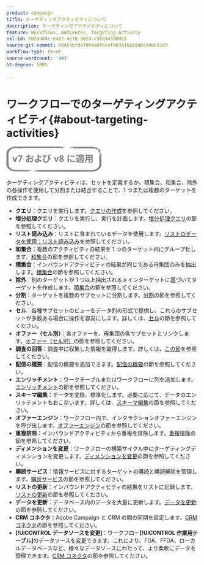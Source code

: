 ```yaml
---
product: campaign
title: ターゲティングアクティビティについて
description: ターゲティングアクティビティについて
feature: Workflows, Audiences, Targeting Activity
exl-id: 5028ad4c-e427-4e78-962d-c5ea54390db5
source-git-commit: b94c4bfd478b4a8fbcefe6341608dd6a14bb31d3
workflow-type: tm+mt
source-wordcount: '443'
ht-degree: 100%

---
```


# ワークフローでのターゲティングアクティビティ{#about-targeting-activities}

![](../../assets/common.svg)

ターゲティングアクティビティは、セットを定義するか、積集合、和集合、除外の各操作を使用して分割または結合することで、1 つまたは複数のターゲットを作成できます。

* **クエリ**：クエリを実行します。[クエリの作成](query.md#creating-a-query)を参照してください。
* **増分処理クエリ**：クエリを実行し、実行を計画します。[増分処理クエリ](incremental-query.md)の節を参照してください。
* **リスト読み込み**：リストに含まれているデータを使用します。[リストのデータを使用：リスト読み込み](../../platform/using/import-export-workflows.md#using-data-from-a-list--read-list)を参照してください。
* **和集合**：複数のアクティビティの結果を 1 つのターゲット内にグループ化します。[和集合](union.md)の節を参照してください。
* **積集合**：インバウンドアクティビティの結果が同じである母集団のみを抽出します。[積集合](intersection.md)の節を参照してください。
* **除外**：別のターゲットが 1 つ以上抽出されるメインターゲットに基づいてターゲットを作成します。[積集合](intersection.md)の節を参照してください。
* **分割**：ターゲットを複数のサブセットに分割します。[分割](split.md)の節を参照してください。
* **セル**：各種サブセットのビューをデータ列の形式で提供し、これらのサブセットが多数ある場合に操作を容易にします。詳しくは、[セル](cells.md)の節を参照してください。
* **オファー（セル別）**：各オファーを、母集団の各サブセットとリンクします。[オファー（セル別）](offers-by-cell.md)の節を参照してください。
* **調査の回答**：調査中に収集した情報を取得します。詳しくは、[この節](../../surveys/using/getting-started-with-surveys.md)を参照してください。
* **配信の概要**：配信の概要を追加できます。[配信の概要](../../workflow/using/delivery-outline.md)の節を参照してください。
* **エンリッチメント**：ワークテーブルまたはワークフローに列を追加します。[エンリッチメント](../../workflow/using/enrichment.md)の節を参照してください。
* **スキーマ編集**：データを変換、標準化します。必要に応じて、データのエンリッチメントもおこないます。詳しくは、[スキーマ編集](../../workflow/using/edit-schema.md)の節を参照してください。
* **オファーエンジン**：ワークフロー内で、インタラクションオファーエンジンを呼び出します。[オファーエンジン](../../workflow/using/offer-engine.md)の節を参照してください。
* **重複排除**：インバウンドアクティビティから重複を排除します。[重複排除](../../workflow/using/deduplication.md)の節を参照してください。
* **ディメンションを変更**：ワークフローの構築サイクル中にターゲティングディメンションを変更します。[ディメンションを変更](../../workflow/using/change-dimension.md)の節を参照してください。
* **購読サービス**：情報サービスに対するターゲットの購読と購読解除を管理します。[購読サービス](../../workflow/using/subscription-services.md)の節を参照してください。
* **リストの更新**：インバウンドアクティビティの結果をリストに記録します。[リストの更新](../../workflow/using/list-update.md)の節を参照してください。
* **データを更新**：データベース内のデータを大量に更新します。[データを更新](../../workflow/using/update-data.md)の節を参照してください。
* **CRM コネクタ**：Adobe Campaign と CRM の間の同期を設定します。[CRM コネクタ](../../workflow/using/crm-connector.md)の節を参照してください。
* **[!UICONTROL データソースを変更]**：ワークフロー&#x200B;**[!UICONTROL 作業用テーブル]**&#x200B;のデータソースを変更できます。これにより、FDA、FFDA、ローカルデータベースなど、様々なデータソースにわたって、より柔軟にデータを管理できます。[CRM コネクタ](../../workflow/using/change-data-source.md)の節を参照してください。
